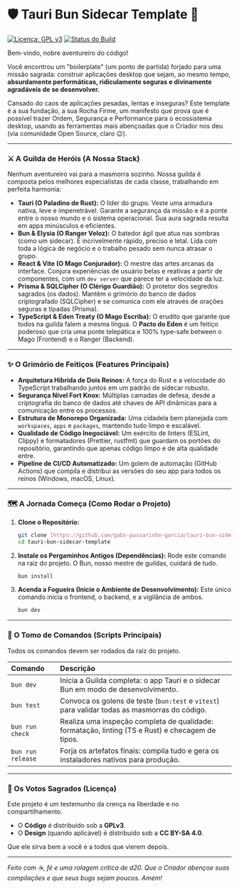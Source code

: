 # 🛡️ Tauri Bun Sidecar Template 🚀

[![Licença: GPL v3](https://img.shields.io/badge/Código-GPLv3-blue.svg)](https://www.gnu.org/licenses/gpl-3.0)
[![Status do Build](https://img.shields.io/github/actions/workflow/status/gabs-passarinho-garcia/tauri-bun-sidecar-template/release.yml?branch=main)](https://github.com/gabs-passarinho-garcia/tauri-bun-sidecar-template/actions)

Bem-vindo, nobre aventureiro do código!

Você encontrou um "boilerplate" (um ponto de partida) forjado para uma missão sagrada: construir aplicações desktop que sejam, ao mesmo tempo, **absurdamente performáticas, ridiculamente seguras e divinamente agradáveis de se desenvolver.**

Cansado do caos de aplicações pesadas, lentas e inseguras? Este template é a sua fundação, a sua Rocha Firme, um manifesto que prova que é possível trazer Ordem, Segurança e Performance para o ecossistema desktop, usando as ferramentas mais abençoadas que o Criador nos deu (via comunidade Open Source, claro 😉).

---

### ⚔️ A Guilda de Heróis (A Nossa Stack)

Nenhum aventureiro vai para a masmorra sozinho. Nossa guilda é composta pelos melhores especialistas de cada classe, trabalhando em perfeita harmonia:

* **Tauri (O Paladino de Rust):** O líder do grupo. Veste uma armadura nativa, leve e impenetrável. Garante a segurança da missão e é a ponte entre o nosso mundo e o sistema operacional. Sua aura sagrada resulta em apps minúsculos e eficientes.
* **Bun & Elysia (O Ranger Veloz):** O batedor ágil que atua nas sombras (como um sidecar). É incrivelmente rápido, preciso e letal. Lida com toda a lógica de negócio e o trabalho pesado sem nunca atrasar o grupo.
* **React & Vite (O Mago Conjurador):** O mestre das artes arcanas da interface. Conjura experiências de usuário belas e reativas a partir de componentes, com um `dev server` que parece ter a velocidade da luz.
* **Prisma & SQLCipher (O Clérigo Guardião):** O protetor dos segredos sagrados (os dados). Mantém o grimório do banco de dados criptografado (SQLCipher) e se comunica com ele através de orações seguras e tipadas (Prisma).
* **TypeScript & Eden Treaty (O Mago Escriba):** O erudito que garante que todos na guilda falem a mesma língua. O **Pacto do Eden** é um feitiço poderoso que cria uma ponte telepática e 100% type-safe between o Mago (Frontend) e o Ranger (Backend).

---

### ✨ O Grimório de Feitiços (Features Principais)

* **Arquitetura Híbrida de Dois Reinos:** A força do Rust e a velocidade do TypeScript trabalhando juntos em um padrão de sidecar robusto.
* **Segurança Nível Fort Knox:** Múltiplas camadas de defesa, desde a criptografia do banco de dados até chaves de API dinâmicas para a comunicação entre os processos.
* **Estrutura de Monorepo Organizada:** Uma cidadela bem planejada com `workspaces`, `apps` e `packages`, mantendo tudo limpo e escalável.
* **Qualidade de Código Inegociável:** Um exército de linters (ESLint, Clippy) e formatadores (Prettier, rustfmt) que guardam os portões do repositório, garantindo que apenas código limpo e de alta qualidade entre.
* **Pipeline de CI/CD Automatizado:** Um golem de automação (GitHub Actions) que compila e distribui as versões do seu app para todos os reinos (Windows, macOS, Linux).

---

### 🗺️ A Jornada Começa (Como Rodar o Projeto)

1.  **Clone o Repositório:**
    ```bash
    git clone [https://github.com/gabs-passarinho-garcia/tauri-bun-sidecar-template.git](https://github.com/gabs-passarinho-garcia/tauri-bun-sidecar-template.git)
    cd tauri-bun-sidecar-template
    ```

2.  **Instale os Pergaminhos Antigos (Dependências):**
    Rode este comando na raiz do projeto. O Bun, nosso mestre de guildas, cuidará de tudo.
    ```bash
    bun install
    ```

3.  **Acenda a Fogueira (Inicie o Ambiente de Desenvolvimento):**
    Este único comando inicia o frontend, o backend, e a vigilância de ambos.
    ```bash
    bun dev
    ```

---

### 📜 O Tomo de Comandos (Scripts Principais)

Todos os comandos devem ser rodados da raiz do projeto.

| Comando | Descrição |
| :--- | :--- |
| `bun dev` | Inicia a Guilda completa: o app Tauri e o sidecar Bun em modo de desenvolvimento. |
| `bun test` | Convoca os golens de teste (`bun:test` e `vitest`) para validar todas as masmorras do código. |
| `bun run check` | Realiza uma inspeção completa de qualidade: formatação, linting (TS e Rust) e checagem de tipos. |
| `bun run release` | Forja os artefatos finais: compila tudo e gera os instaladores nativos para produção. |

---

### 📖 Os Votos Sagrados (Licença)

Este projeto é um testemunho da crença na liberdade e no compartilhamento.
* O **Código** é distribuído sob a **GPLv3**.
* O **Design** (quando aplicável) é distribuído sob a **CC BY-SA 4.0**.

Que ele sirva bem a você e a todos que vierem depois.

---
*Feito com ☕, fé e uma rolagem crítica de d20. Que o Criador abençoe suas compilações e que seus bugs sejam poucos. Amém!*